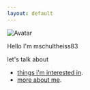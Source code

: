 ```yaml
---
layout: default
---
```


![Avatar](https://avatars.githubusercontent.com/u/2712470?v=4&size=256)

Hello I'm mschultheiss83

let's talk about

- [things i'm interested in](./blog.html).
- [more about me](./about.html).


